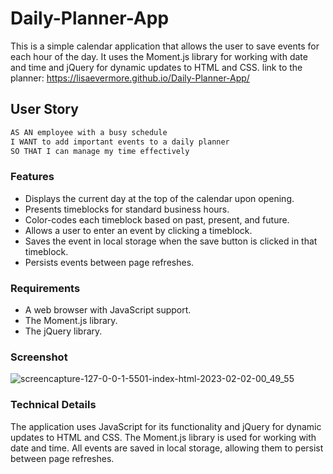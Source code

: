 # Daily-Planner-App

This is a simple calendar application that allows the user to save events for each hour of the day. It uses the Moment.js library for working with date and time and jQuery for dynamic updates to HTML and CSS.
link to the planner: https://lisaevermore.github.io/Daily-Planner-App/

## User Story

```md
AS AN employee with a busy schedule
I WANT to add important events to a daily planner
SO THAT I can manage my time effectively
```

### Features
* Displays the current day at the top of the calendar upon opening.
* Presents timeblocks for standard business hours.
* Color-codes each timeblock based on past, present, and future.
* Allows a user to enter an event by clicking a timeblock.
* Saves the event in local storage when the save button is clicked in that timeblock.
* Persists events between page refreshes.

### Requirements
* A web browser with JavaScript support.
* The Moment.js library.
* The jQuery library.

### Screenshot
![screencapture-127-0-0-1-5501-index-html-2023-02-02-00_49_55](https://user-images.githubusercontent.com/70776430/216204681-5308afe7-56d8-478f-80ac-5bf6cd2c6e80.png)

### Technical Details
The application uses JavaScript for its functionality and jQuery for dynamic updates to HTML and CSS. The Moment.js library is used for working with date and time. All events are saved in local storage, allowing them to persist between page refreshes.
